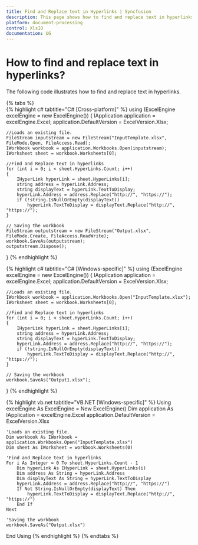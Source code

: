 ```yaml
---
title: Find and Replace text in Hyperlinks | Syncfusion
description: This page shows how to find and replace text in hyperlinks using the Syncfusion .NET Excel library (XlsIO).
platform: document-processing
control: XlsIO
documentation: UG
---
```


# How to find and replace text in hyperlinks?

The following code illustrates how to find and replace text in hyperlinks.

{% tabs %}  
{% highlight c# tabtitle="C# [Cross-platform]" %}
using (ExcelEngine excelEngine = new ExcelEngine())
{
    IApplication application = excelEngine.Excel;
    application.DefaultVersion = ExcelVersion.Xlsx;

    //Loads an existing file.
    FileStream inputstream = new FileStream("InputTemplate.xlsx", FileMode.Open, FileAccess.Read);
    IWorkbook workbook = application.Workbooks.Open(inputstream);
    IWorksheet sheet = workbook.Worksheets[0];

    //Find and Replace text in hyperlinks
    for (int i = 0; i < sheet.HyperLinks.Count; i++)
    {
        IHyperLink hyperLink = sheet.HyperLinks[i];
        string address = hyperLink.Address;
        string displayText = hyperLink.TextToDisplay;
        hyperLink.Address = address.Replace("http://", "https://");
        if (!string.IsNullOrEmpty(displayText))
            hyperLink.TextToDisplay = displayText.Replace("http://", "https://");
    }
    
    // Saving the workbook
    FileStream outputstream = new FileStream("Output.xlsx", FileMode.Create, FileAccess.ReadWrite);
    workbook.SaveAs(outputstream);
    outputstream.Dispose();
}
{% endhighlight %}

{% highlight c# tabtitle="C# [Windows-specific]" %}
using (ExcelEngine excelEngine = new ExcelEngine())
{
    IApplication application = excelEngine.Excel;
    application.DefaultVersion = ExcelVersion.Xlsx;

    //Loads an existing file.
    IWorkbook workbook = application.Workbooks.Open("InputTemplate.xlsx");
    IWorksheet sheet = workbook.Worksheets[0];

    //Find and Replace text in hyperlinks
    for (int i = 0; i < sheet.HyperLinks.Count; i++)
    {
        IHyperLink hyperLink = sheet.HyperLinks[i];
        string address = hyperLink.Address;
        string displayText = hyperLink.TextToDisplay;
        hyperLink.Address = address.Replace("http://", "https://");
        if (!string.IsNullOrEmpty(displayText))
            hyperLink.TextToDisplay = displayText.Replace("http://", "https://");
    }

    // Saving the workbook
    workbook.SaveAs("Output1.xlsx");
}
{% endhighlight %}

{% highlight vb.net tabtitle="VB.NET [Windows-specific]" %}
Using excelEngine As ExcelEngine = New ExcelEngine()
    Dim application As IApplication = excelEngine.Excel
    application.DefaultVersion = ExcelVersion.Xlsx

    'Loads an existing file.
    Dim workbook As IWorkbook = application.Workbooks.Open("InputTemplate.xlsx")
    Dim sheet As IWorksheet = workbook.Worksheets(0)

    'Find and Replace text in hyperlinks
    For i As Integer = 0 To sheet.HyperLinks.Count - 1
        Dim hyperLink As IHyperLink = sheet.HyperLinks(i)
        Dim address As String = hyperLink.Address
        Dim displayText As String = hyperLink.TextToDisplay
        hyperLink.Address = address.Replace("http://", "https://")
        If Not String.IsNullOrEmpty(displayText) Then
            hyperLink.TextToDisplay = displayText.Replace("http://", "https://")
        End If
    Next

    'Saving the workbook
    workbook.SaveAs("Output.xlsx")
End Using
{% endhighlight %}
{% endtabs %}